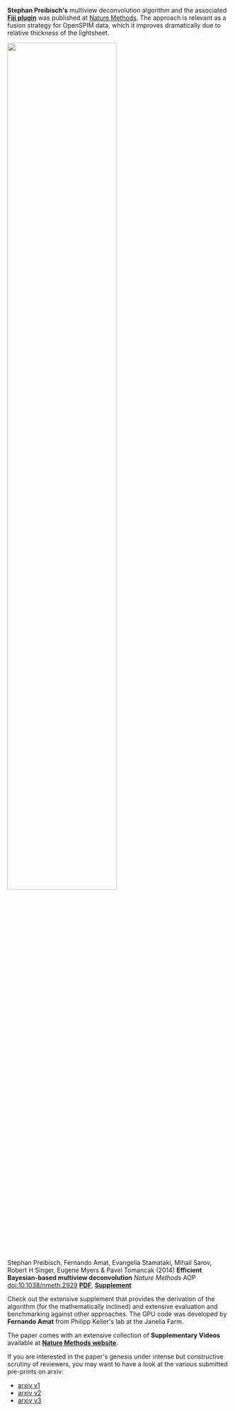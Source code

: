 ---
---
**Stephan Preibisch's** multiview deconvolution algorithm and the associated [**Fiji plugin**](https://fiji.sc/Multi-View_Deconvolution) was published at [Nature Methods](https://www.nature.com/nmeth/journal/vaop/ncurrent/full/nmeth.2929.html). The approach is relevant as a fusion strategy for OpenSPIM data, which it improves dramatically due to relative thickness of the lightsheet.

<img src="https://openspim.org/images/OpenSPIM_deconvolution.jpg" width="70%">

Stephan Preibisch, Fernando Amat, Evangelia Stamataki, Mihail Sarov, Robert H Singer, Eugene Myers & Pavel Tomancak (2014) **Efficient Bayesian-based multiview deconvolution** *Nature Methods* AOP <doi:10.1038/nmeth.2929> [**PDF**](../documents/Nmeth.2929.pdf), [**Supplement**](../documents/Nmeth.2929-S1.pdf)

Check out the extensive supplement that provides the derivation of the algorithm (for the mathematically inclined) and extensive evaluation and benchmarking against other approaches. The GPU code was developed by **Fernando Amat** from Philipp Keller's lab at the Janelia Farm.

The paper comes with an extensive collection of **Supplementary Videos** available at [**Nature Methods website**](https://www.nature.com/nmeth/journal/vaop/ncurrent/fig_tab/nmeth.2929_SV1.html).

If you are interested in the paper's genesis under intense but constructive scrutiny of reviewers, you may want to have a look at the various submitted pre-prints on arxiv:

 - [arxiv v1](https://arxiv.org/abs/1308.0730v1)
 - [arxiv v2](https://arxiv.org/abs/1308.0730v2)
 - [arxiv v3](https://arxiv.org/abs/1308.0730v3)
